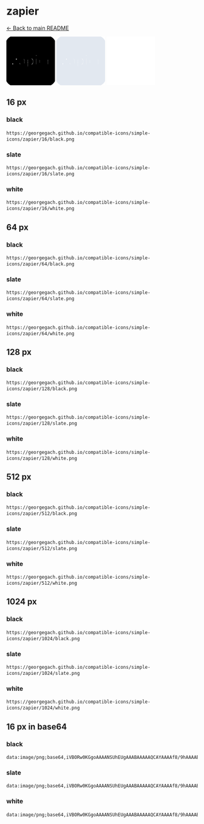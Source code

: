 # zapier

[← Back to main README](../../README.md)


<img src="./128/black.png" width="128" alt="zapier black icon" />
<img src="./128/slate.png" width="128" alt="zapier slate icon" />
<img src="./128/white.png" width="128" alt="zapier white icon" />

## 16 px

### black
```
https://georgegach.github.io/compatible-icons/simple-icons/zapier/16/black.png
```

### slate
```
https://georgegach.github.io/compatible-icons/simple-icons/zapier/16/slate.png
```

### white
```
https://georgegach.github.io/compatible-icons/simple-icons/zapier/16/white.png
```

## 64 px

### black
```
https://georgegach.github.io/compatible-icons/simple-icons/zapier/64/black.png
```

### slate
```
https://georgegach.github.io/compatible-icons/simple-icons/zapier/64/slate.png
```

### white
```
https://georgegach.github.io/compatible-icons/simple-icons/zapier/64/white.png
```

## 128 px

### black
```
https://georgegach.github.io/compatible-icons/simple-icons/zapier/128/black.png
```

### slate
```
https://georgegach.github.io/compatible-icons/simple-icons/zapier/128/slate.png
```

### white
```
https://georgegach.github.io/compatible-icons/simple-icons/zapier/128/white.png
```

## 512 px

### black
```
https://georgegach.github.io/compatible-icons/simple-icons/zapier/512/black.png
```

### slate
```
https://georgegach.github.io/compatible-icons/simple-icons/zapier/512/slate.png
```

### white
```
https://georgegach.github.io/compatible-icons/simple-icons/zapier/512/white.png
```

## 1024 px

### black
```
https://georgegach.github.io/compatible-icons/simple-icons/zapier/1024/black.png
```

### slate
```
https://georgegach.github.io/compatible-icons/simple-icons/zapier/1024/slate.png
```

### white
```
https://georgegach.github.io/compatible-icons/simple-icons/zapier/1024/white.png
```

## 16 px in base64

### black
```
data:image/png;base64,iVBORw0KGgoAAAANSUhEUgAAABAAAAAQCAYAAAAf8/9hAAAABmJLR0QA/wD/AP+gvaeTAAAAt0lEQVQ4jc2STQrCMBSEv7S1VgQXHsar9CbetyuRIihoU/8SF51AKFhquzEwkMCbb15eAlACFdAAfqQaeUq0GWvsqzKirZi2rBFp8krmmH8BWOA9BHjRzaKlu1Ib1TyBB3ATyOnsYsAZKGQ0veQrsJaWCkiCNwCMuihEDpCTDE5nD6S6jgfIorQjkGsfijbARcBcnWbSNiR/e8a7kgf/yH/8AzvDbxOgngGoU+AA7OimvBibLN/+A6g9SuhP5LENAAAAAElFTkSuQmCC
```

### slate
```
data:image/png;base64,iVBORw0KGgoAAAANSUhEUgAAABAAAAAQCAYAAAAf8/9hAAAABmJLR0QA/wD/AP+gvaeTAAAA80lEQVQ4ja2STUoDQRgFqzpDTAi4ELL1Wt4kh/CWzsafIIygToyZeS4SDUiiY/Ctmm6q+nXzWT80V/ZcA/PAlEFJS1x2srC+bW6Qy2Hgdw91wcxPggHMvIADax80TMvp8DbDBKGFdEcFygbymrACAq72LO/IOvJC0iJ9cA32X4LEBpwoq4DbPSBplWdlZpyhZ4QUUyBl/4REYANOhB5QgeIjIYk9ZFeIUWK3W1MB2zvDPWaMQJ8R0EHOCU8UNI5DGrAiqZSLANZ3TQ5/nG+Ynl+mszp6Ys5+Aj/zH3OQ9nQ8bSEuT+ddFkYsCPXfmqQV6k4WH6QJc7pFq700AAAAAElFTkSuQmCC
```

### white
```
data:image/png;base64,iVBORw0KGgoAAAANSUhEUgAAABAAAAAQCAYAAAAf8/9hAAAABmJLR0QA/wD/AP+gvaeTAAAAr0lEQVQ4jc2TzQrCMBCEv9RSK4IHH8DX6vPrTYqgoKm/HS8TKB6KNhcXlmQh882GbJDUSNpKivo+ojVNkLQFNkyLXZAUgcVEQBckaaIYgCJH/AugA15jgCcQgSsgrykewB24GNS77oeAI1BbGD6cz8DSObdBkbQJENxFbXKCHCzoXQuY+ToCKAdue6DyPh1aAScDK3daOtcAY894s/PojPzHHHQZ+q4A2gxAS+53fgPXCLZ6sFQrUgAAAABJRU5ErkJggg==
```

